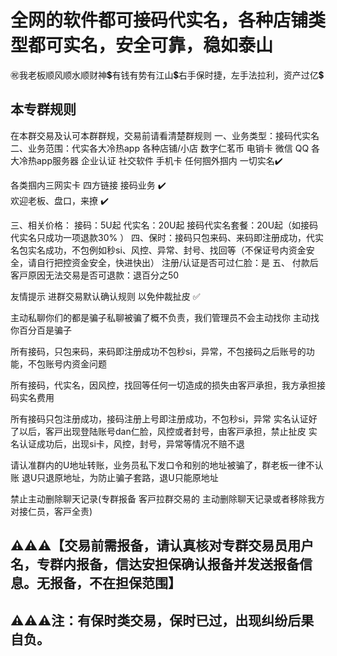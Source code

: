 # 全网的软件都可接码代实名，各种店铺类型都可实名，安全可靠，稳如泰山
㊗️我老板顺风顺水顺财神💲有钱有势有江山💲右手保时捷，左手法拉利，资产过亿💲

## 本专群规则

在本群交易及认可本群群规，交易前请看清楚群规则
一、业务类型：接码代实名
二、业务范围：代实各大冷热app 各种店铺/小店 数字仁茗币 电销卡 微信 QQ 各大冷热app服务器 企业认证  社交软件 手机卡 任何掴外掴内 一切实名✔️      

各类掴内三网实卡 四方链接 接码业务  ✔️  
欢迎老板、盘口，来撩 ✔️

三、相关价格：
接码：5U起
代实名：20U起
接码代实名套餐：20U起（如接码代实名只成功一项退款30% ）
四、保时：接码只包来码、来码即注册成功，代实名包实名成功，不包例如秒si、风控、异常、封号、找回等（不保证号内资金安全，请自行把控资金安全，快进快出）
注册/认证是否可过仁脸：是
五、
付款后客戸原因无法交易是否可退款：退百分之50 


友情提示 进群交易默认确认规则 以免仲裁扯皮 ✅ 

主动私聊你们的都是骗子私聊被骗了概不负责，我们管理员不会主动找你 主动找你百分百是骗子

所有接码，只包来码，来码即注册成功不包秒si，异常，不包接码之后账号的功能，不包账号内资金问题

所有接码，代实名，因风控，找回等任何一切造成的损失由客戸承担，我方承担接码实名费用

所有接码只包注册成功，接码注册上号即注册成功，不包秒si，异常
实名认证好了以后，客戸出现登陆账号dan仁脸，风控或者封号，由客戸承担，禁止扯皮
实名认证成功后，出现si卡，风控，封号，异常等情况不赔不退

请认准群内的U地址转账，业务员私下发口令和别的地址被骗了，群老板一律不认账
退U只退原地址，为防止骗子套路，退U只能原地址

禁止主动删除聊天记录(专群报备 客戸拉群交易的 主动删除聊天记录或者移除我方对接仁员，客戸全责)


## ⚠️⚠️⚠️【交易前需报备，请认真核对专群交易员用户名，专群内报备，信达安担保确认报备并发送报备信息。无报备，不在担保范围】

## ⚠️⚠️⚠️注：有保时类交易，保时已过，出现纠纷后果自负。
